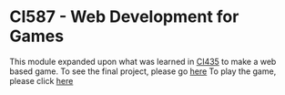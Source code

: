 # CI587 - Web Development for Games
This module expanded upon what was learned in [CI435](https://github.com/KennedySovine/CI435-Introduction-to-Web-Development) to make a web based game. To see the final project, please go [here](https://github.com/KennedySovine/Web-Dev-for-Games-Project) To play the game, please click [here](https://kennedysovine.github.io/Web-Dev-for-Games-Project/)

